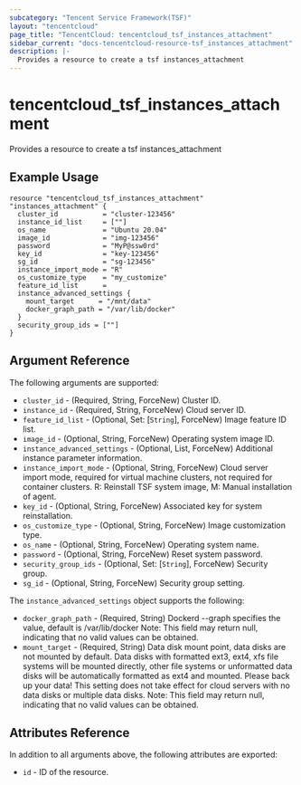 ```yaml
---
subcategory: "Tencent Service Framework(TSF)"
layout: "tencentcloud"
page_title: "TencentCloud: tencentcloud_tsf_instances_attachment"
sidebar_current: "docs-tencentcloud-resource-tsf_instances_attachment"
description: |-
  Provides a resource to create a tsf instances_attachment
---
```


# tencentcloud_tsf_instances_attachment

Provides a resource to create a tsf instances_attachment

## Example Usage

```hcl
resource "tencentcloud_tsf_instances_attachment" "instances_attachment" {
  cluster_id           = "cluster-123456"
  instance_id_list     = [""]
  os_name              = "Ubuntu 20.04"
  image_id             = "img-123456"
  password             = "MyP@ssw0rd"
  key_id               = "key-123456"
  sg_id                = "sg-123456"
  instance_import_mode = "R"
  os_customize_type    = "my_customize"
  feature_id_list      =
  instance_advanced_settings {
    mount_target      = "/mnt/data"
    docker_graph_path = "/var/lib/docker"
  }
  security_group_ids = [""]
}
```

## Argument Reference

The following arguments are supported:

* `cluster_id` - (Required, String, ForceNew) Cluster ID.
* `instance_id` - (Required, String, ForceNew) Cloud server ID.
* `feature_id_list` - (Optional, Set: [`String`], ForceNew) Image feature ID list.
* `image_id` - (Optional, String, ForceNew) Operating system image ID.
* `instance_advanced_settings` - (Optional, List, ForceNew) Additional instance parameter information.
* `instance_import_mode` - (Optional, String, ForceNew) Cloud server import mode, required for virtual machine clusters, not required for container clusters. R: Reinstall TSF system image, M: Manual installation of agent.
* `key_id` - (Optional, String, ForceNew) Associated key for system reinstallation.
* `os_customize_type` - (Optional, String, ForceNew) Image customization type.
* `os_name` - (Optional, String, ForceNew) Operating system name.
* `password` - (Optional, String, ForceNew) Reset system password.
* `security_group_ids` - (Optional, Set: [`String`], ForceNew) Security group.
* `sg_id` - (Optional, String, ForceNew) Security group setting.

The `instance_advanced_settings` object supports the following:

* `docker_graph_path` - (Required, String) Dockerd --graph specifies the value, default is /var/lib/docker Note: This field may return null, indicating that no valid values can be obtained.
* `mount_target` - (Required, String) Data disk mount point, data disks are not mounted by default. Data disks with formatted ext3, ext4, xfs file systems will be mounted directly, other file systems or unformatted data disks will be automatically formatted as ext4 and mounted. Please back up your data! This setting does not take effect for cloud servers with no data disks or multiple data disks. Note: This field may return null, indicating that no valid values can be obtained.

## Attributes Reference

In addition to all arguments above, the following attributes are exported:

* `id` - ID of the resource.



